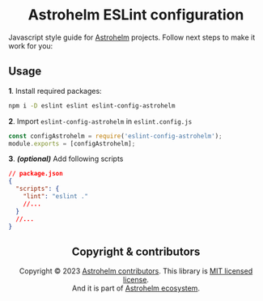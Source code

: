 <h1 align="center"> Astrohelm ESLint configuration </h1>

Javascript style guide for [Astrohelm](https://github.com/astrohelm) projects. Follow next steps to
make it work for you:

## Usage

**1**. Install required packages: <br/>

```bash
npm i -D eslint eslint eslint-config-astrohelm
```

**2**. Import `eslint-config-astrohelm` in `eslint.config.js`

```js
const configAstrohelm = require('eslint-config-astrohelm');
module.exports = [configAstrohelm];
```

**3**. **_(optional)_** Add following scripts

```json
// package.json
{
  "scripts": {
    "lint": "eslint ."
    //...
  }
  //...
}
```

<h2 align="center">Copyright & contributors</h2>

<p align="center">
Copyright © 2023 <a href="https://github.com/astrohelm/eslint-config-astrohelm/graphs/contributors">Astrohelm contributors</a>.
This library is <a href="./LICENSE">MIT licensed license</a>.<br/>
And it is part of <a href="https://github.com/astrohelm">Astrohelm ecosystem</a>.
</p>
